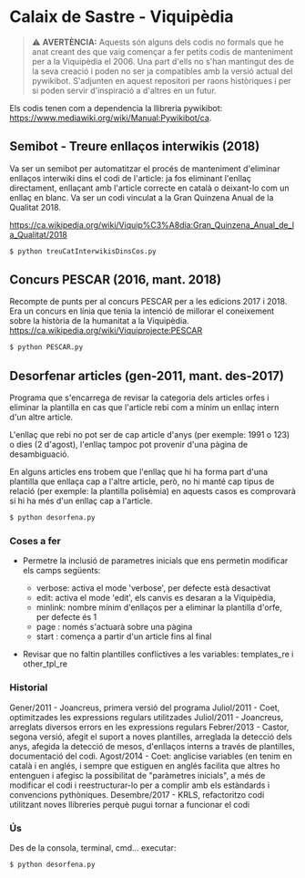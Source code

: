 # Calaix de Sastre - Viquipèdia

> :warning: **AVERTÈNCIA:** Aquests són alguns dels codis no formals que he anat creant des que vaig començar a fer petits codis de manteniment per a la Viquipèdia el 2006. Una part d'ells no s'han mantingut des de la seva creació i poden no ser ja compatibles amb la versió actual del pywikibot. S'adjunten en aquest repositori per raons històriques i per si poden servir d'inspiració a d'altres en un futur.

Els codis tenen com a dependencia la llibreria pywikibot: https://www.mediawiki.org/wiki/Manual:Pywikibot/ca.

## Semibot - Treure enllaços interwikis (2018)
Va ser un semibot per automatitzar el procés de manteniment d'eliminar enllaços interwiki dins el codi de l'article: ja fos eliminant l'enllaç directament, enllaçant amb l'article correcte en català o deixant-lo com un enllaç en blanc. Va ser un codi vinculat a la Gran Quinzena Anual de la Qualitat 2018.

https://ca.wikipedia.org/wiki/Viquip%C3%A8dia:Gran_Quinzena_Anual_de_la_Qualitat/2018

```sh
$ python treuCatInterwikisDinsCos.py
```


## Concurs PESCAR (2016, mant. 2018)

Recompte de punts per al concurs PESCAR per a les edicions 2017 i 2018. Era un concurs en línia que tenia la intenció de millorar el coneixement sobre la història de la humanitat a la Viquipèdia. https://ca.wikipedia.org/wiki/Viquiprojecte:PESCAR

```sh
$ python PESCAR.py
```

## Desorfenar articles (gen-2011, mant. des-2017)
Programa que s'encarrega de revisar la categoria dels articles orfes i eliminar la plantilla en cas que l'article rebi com a mínim un enllaç intern d'un altre article.

L'enllaç que rebi no pot ser de cap article d'anys (per exemple: 1991 o 123) o dies (2 d'agost), l'enllaç tampoc pot provenir d'una pàgina de desambiguació.

En alguns articles ens trobem que l'enllaç que hi ha forma part d'una plantilla que enllaça cap a l'altre article, però, no hi manté cap tipus de relació (per exemple: la plantilla polisèmia) en aquests casos es comprovarà si hi ha més d'un enllaç cap a l'article.

```sh
$ python desorfena.py
```

### Coses a fer
- Permetre la inclusió de parametres inicials que ens permetin modificar els
camps següents:
    - verbose: activa el mode 'verbose', per defecte està desactivat
    - edit: activa el mode 'edit', els canvis es desaran a la Viquipèdia,
    - minlink: nombre mínim d'enllaços per a eliminar la plantilla d'orfe,
               per defecte és 1
    - page : només s'actuarà sobre una pàgina
    - start : comença a partir d'un article fins al final

- Revisar que no faltin plantilles conflictives a les variables: templates_re i
  other_tpl_re

### Historial
Gener/2011 - Joancreus, primera versió del programa
Juliol/2011 - Coet, optimitzades les expressions regulars utilitzades
Juliol/2011 - Joancreus, arreglats diversos errors en les expressions regulars
Febrer/2013 - Castor, segona versió, afegit el suport a noves plantilles,
              arreglada la detecció dels anys, afegida la detecció de mesos,
              d'enllaços interns a través de plantilles, documentació del codi.
Agost/2014 - Coet: anglicise variables (en tenim en català i en anglés, i sempre
             que estiguen en anglés facilita que altres ho entenguen i afegisc
             la possibilitat de "paràmetres inicials", a més de modificar el
             codi i reestructurar-lo per a complir amb els estàndards i
             convencions pythòniques.
Desembre/2017 - KRLS, refactoritzo codi utilitzant noves llibreries perquè pugui 
				tornar a funcionar el codi

### Ús
Des de la consola, terminal, cmd... executar:

```sh
$ python desorfena.py
```
